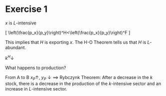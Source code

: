 # Exercise 1

$x$ is $L$-intensive

\[
  \left(\frac{p_x}{p_y}\right)^H<\left(\frac{p_x}{p_y}\right)^F
\]

This implies that $H$ is exporting $x$. The H-O Theorem tells us that $H$ is $L$-abundant.

$k^H\downarrow$

What happens to production?

From A to B
$x_P\uparrow$, $y_P\downarrow\implies$ Rybczynk Theorem: After a decrease in the $k$ stock, there is a decrease in the production of the $k$-intensive sector and an increase in $L$-intensive sector.
